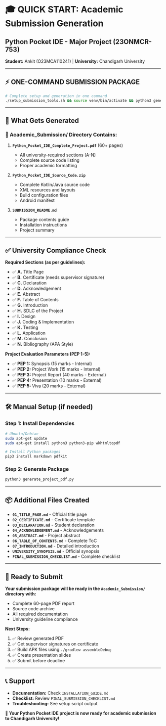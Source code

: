 # 🎓 QUICK START: Academic Submission Generation
## Python Pocket IDE - Major Project (23ONMCR-753)

**Student:** Ankit (O23MCA110241) | **University:** Chandigarh University

---

## ⚡ **ONE-COMMAND SUBMISSION PACKAGE**

```bash
# Complete setup and generation in one command
./setup_submission_tools.sh && source venv/bin/activate && python3 generate_project_pdf.py
```

---

## 📁 **What Gets Generated**

### 🎯 **Academic_Submission/** Directory Contains:
1. **`Python_Pocket_IDE_Complete_Project.pdf`** (60+ pages)
   - All university-required sections (A-N)
   - Complete source code listing
   - Proper academic formatting

2. **`Python_Pocket_IDE_Source_Code.zip`**
   - Complete Kotlin/Java source code
   - XML resources and layouts
   - Build configuration files
   - Android manifest

3. **`SUBMISSION_README.md`**
   - Package contents guide
   - Installation instructions
   - Project summary

---

## ✅ **University Compliance Check**

**Required Sections (as per guidelines):**
- ✅ **A.** Title Page
- ✅ **B.** Certificate (needs supervisor signature)
- ✅ **C.** Declaration
- ✅ **D.** Acknowledgement
- ✅ **E.** Abstract
- ✅ **F.** Table of Contents
- ✅ **G.** Introduction
- ✅ **H.** SDLC of the Project
- ✅ **I.** Design
- ✅ **J.** Coding & Implementation
- ✅ **K.** Testing
- ✅ **L.** Application
- ✅ **M.** Conclusion
- ✅ **N.** Bibliography (APA Style)

**Project Evaluation Parameters (PEP 1-5):**
- ✅ **PEP 1:** Synopsis (15 marks - Internal)
- ✅ **PEP 2:** Project Work (15 marks - Internal)
- ✅ **PEP 3:** Project Report (40 marks - External)
- ✅ **PEP 4:** Presentation (10 marks - External)
- ✅ **PEP 5:** Viva (20 marks - External)

---

## 🛠️ **Manual Setup (if needed)**

### **Step 1: Install Dependencies**
```bash
# Ubuntu/Debian
sudo apt-get update
sudo apt-get install python3 python3-pip wkhtmltopdf

# Install Python packages
pip3 install markdown pdfkit
```

### **Step 2: Generate Package**
```bash
python3 generate_project_pdf.py
```

---

## 📦 **Additional Files Created**

- **`01_TITLE_PAGE.md`** - Official title page
- **`02_CERTIFICATE.md`** - Certificate template
- **`03_DECLARATION.md`** - Student declaration
- **`04_ACKNOWLEDGEMENT.md`** - Acknowledgements
- **`05_ABSTRACT.md`** - Project abstract
- **`06_TABLE_OF_CONTENTS.md`** - Complete ToC
- **`07_INTRODUCTION.md`** - Detailed introduction
- **`UNIVERSITY_SYNOPSIS.md`** - Official synopsis
- **`FINAL_SUBMISSION_CHECKLIST.md`** - Complete checklist

---

## 🎯 **Ready to Submit**

**Your submission package will be ready in the `Academic_Submission/` directory with:**
- Complete 60-page PDF report
- Source code archive
- All required documentation
- University guideline compliance

**Next Steps:**
1. ✅ Review generated PDF
2. ✅ Get supervisor signatures on certificate
3. ✅ Build APK files using `./gradlew assembleDebug`
4. ✅ Create presentation slides
5. ✅ Submit before deadline

---

## 📞 **Support**

- **Documentation:** Check `INSTALLATION_GUIDE.md`
- **Checklist:** Review `FINAL_SUBMISSION_CHECKLIST.md`
- **Troubleshooting:** See setup script output

**🎉 Your Python Pocket IDE project is now ready for academic submission to Chandigarh University!** 